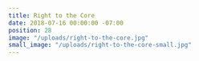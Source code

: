 ```yaml
---
title: Right to the Core
date: 2018-07-16 00:00:00 -07:00
position: 28
image: "/uploads/right-to-the-core.jpg"
small_image: "/uploads/right-to-the-core-small.jpg"
---
```


